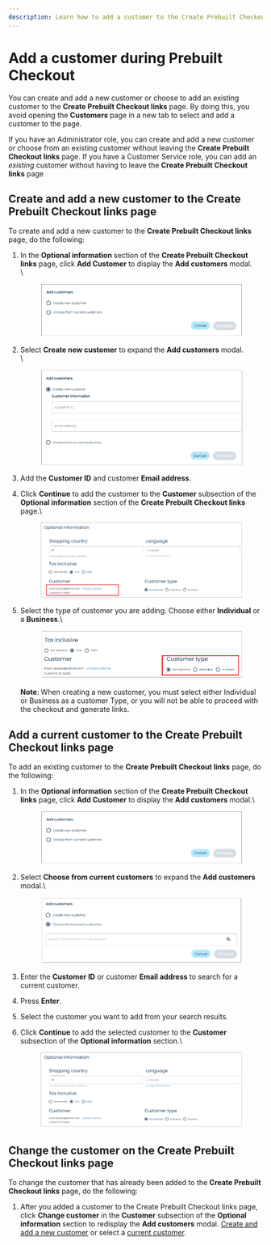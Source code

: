 ```yaml
---
description: Learn how to add a customer to the Create Prebuilt Checkout links page.
---
```


# Add a customer during Prebuilt Checkout

You can create and add a new customer or choose to add an existing customer to the **Create Prebuilt Checkout links** page. By doing this, you avoid opening the **Customers** page in a new tab to select and add a customer to the page.

If you have an Administrator role, you can create and add a new customer or choose from an existing customer without leaving the **Create Prebuilt Checkout links** page. If you have a Customer Service role, you can add an _existing_ customer without having to leave the **Create Prebuilt Checkout links** page

## Create and add a new customer to the **Create Prebuilt Checkout links** page

To create and add a new customer to the **Create Prebuilt Checkout links** page, do the following:

1.  &#x20;In the **Optional information** section of the **Create Prebuilt Checkout links** page, click **Add Customer** to display the **Add customers** modal.\
    \


    <div align="left">

    <figure><img src="../../../../.gitbook/assets/1 Add a customer to PBCO links.png" alt=""><figcaption></figcaption></figure>

    </div>
2.  Select **Create new customer** to expand the **Add customers** modal.\
    \


    <div align="left">

    <figure><img src="../../../../.gitbook/assets/2 Add a new customer to PBCO links.png" alt=""><figcaption></figcaption></figure>

    </div>
3. Add the **Customer ID** and customer **Email address**.
4.  Click **Continue** to add the customer to the **Customer** subsection of the **Optional information** section of the **Create Prebuilt Checkout links** page.\


    <figure><img src="../../../../.gitbook/assets/image (16).png" alt=""><figcaption></figcaption></figure>
5.  Select the type of customer you are adding. Choose either **Individual** or a **Business**.\


    <figure><img src="../../../../.gitbook/assets/image (18).png" alt=""><figcaption></figcaption></figure>

    **Note**: When creating a new customer, you must select either Individual or Business as a customer Type, or you will not be able to proceed with the checkout and generate links.

## Add a current customer to the **Create Prebuilt Checkout links** page

To add an existing customer to the **Create Prebuilt Checkout links** page, do the following:

1.  In the **Optional information** section of the **Create Prebuilt Checkout links** page, click **Add Customer** to display the **Add customers** modal.\


    <figure><img src="../../../../.gitbook/assets/5 Add current customer to PBCO links (3).png" alt=""><figcaption></figcaption></figure>
2.  Select **Choose from current customers** to expand the **Add customers** modal.\


    <figure><img src="../../../../.gitbook/assets/6 Add a current customer info to PBCO links.png" alt=""><figcaption></figcaption></figure>
3. Enter the **Customer ID** or customer **Email address** to search for a current customer.&#x20;
4. Press **Enter**.
5. Select the customer you want to add from your search results.
6.  Click **Continue** to add the selected customer to the **Customer** subsection of the **Optional information** section.\


    <figure><img src="../../../../.gitbook/assets/7 Add current customer optional info.png" alt=""><figcaption></figcaption></figure>

## Change the customer on the **Create Prebuilt Checkout links** page

To change the customer that has already been added to the **Create Prebuilt Checkout links** page, do the following:

1. After you added a customer to the Create Prebuilt Checkout links page, click **Change customer** in the **Customer** subsection of the **Optional information** section to redisplay the **Add customers** modal.  [Create and add a new customer](add-a-customer-during-prebuilt-checkout.md#create-and-add-a-new-customer-to-the-create-drop-in-checkout-links-page) or select a [current customer](add-a-customer-during-prebuilt-checkout.md#add-a-current-customer-to-the-create-drop-in-checkout-links-page).
